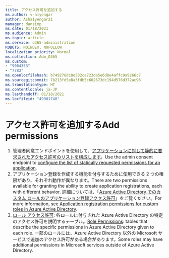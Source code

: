 ```yaml
---
title: アクセス許可を追加する
ms.author: v-aiyengar
author: AshaIyengar21
manager: dansimp
ms.date: 01/18/2021
ms.audience: Admin
ms.topic: article
ms.service: o365-administration
ROBOTS: NOINDEX, NOFOLLOW
localization_priority: Normal
ms.collection: Adm_O365
ms.custom:
- "9004353"
- "7783"
ms.openlocfilehash: b749278dc8e532ca723da5e6d8e4affc9a9266c7
ms.sourcegitcommit: 7b213fd5e8a3fdb5c602673dc194d576d372ac96
ms.translationtype: HT
ms.contentlocale: ja-JP
ms.lasthandoff: 01/18/2021
ms.locfileid: "49901740"
---
```

# <a name="add-permissions"></a><span data-ttu-id="ceb11-102">アクセス許可を追加する</span><span class="sxs-lookup"><span data-stu-id="ceb11-102">Add permissions</span></span>

1. <span data-ttu-id="ceb11-103">管理者同意エンドポイントを使用して、[アプリケーションに対して静的に要求されたアクセス許可のリストを構成します](https://docs.microsoft.com/azure/active-directory/develop/v2-permissions-and-consent#to-configure-the-list-of-statically-requested-permissions-for-an-application)。</span><span class="sxs-lookup"><span data-stu-id="ceb11-103">Use the admin consent endpoint to [configure the list of statically requested permissions for an application](https://docs.microsoft.com/azure/active-directory/develop/v2-permissions-and-consent#to-configure-the-list-of-statically-requested-permissions-for-an-application).</span></span>
1. <span data-ttu-id="ceb11-104">アプリケーション登録を作成する機能を付与するために使用できる 2 つの権限があり、それぞれ動作が異なります。</span><span class="sxs-lookup"><span data-stu-id="ceb11-104">There are two permissions available for granting the ability to create application registrations, each with different behavior.</span></span> <span data-ttu-id="ceb11-105">詳細については、「[Azure Active Directory でのカスタム ロールのアプリケーション登録アクセス許可](https://docs.microsoft.com/azure/active-directory/roles/custom-available-permissions)」をご覧ください。</span><span class="sxs-lookup"><span data-stu-id="ceb11-105">For more information, see [Application registration permissions for custom roles in Azure Active Directory](https://docs.microsoft.com/azure/active-directory/roles/custom-available-permissions).</span></span>
1. <span data-ttu-id="ceb11-106">[ロール アクセス許可](https://docs.microsoft.com/azure/active-directory/roles/permissions-reference#role-permissions): 各ロールに付与された Azure Active Directory の特定のアクセス許可を説明するテーブル。</span><span class="sxs-lookup"><span data-stu-id="ceb11-106">[Role Permissions](https://docs.microsoft.com/azure/active-directory/roles/permissions-reference#role-permissions): tables that describe the specific permissions in Azure Active Directory given to each role.</span></span> <span data-ttu-id="ceb11-107">一部のロールには、Azure Active Directory 以外の Microsoft サービスで追加のアクセス許可がある場合があります。</span><span class="sxs-lookup"><span data-stu-id="ceb11-107">Some roles may have additional permissions in Microsoft services outside of Azure Active Directory.</span></span>